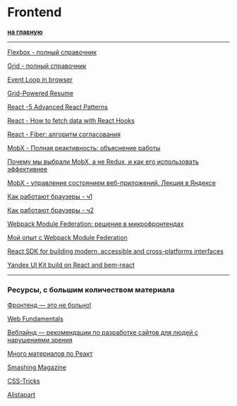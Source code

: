 # Frontend

**[на главную](./README.md)**

<hr />

[Flexbox - полный справочник](https://medium.com/@stasonmars/%D0%B2%D0%B5%CC%88%D1%80%D1%81%D1%82%D0%BA%D0%B0-%D0%BD%D0%B0-flexbox-%D0%B2-css-%D0%BF%D0%BE%D0%BB%D0%BD%D1%8B%D0%B8%CC%86-%D1%81%D0%BF%D1%80%D0%B0%D0%B2%D0%BE%D1%87%D0%BD%D0%B8%D0%BA-e26662cf87e0)

[Grid - полный справочник](https://medium.com/@stasonmars/%D0%B2%D0%B5%CC%88%D1%80%D1%81%D1%82%D0%BA%D0%B0-%D0%BD%D0%B0-grid-%D0%B2-css-%D0%BF%D0%BE%D0%BB%D0%BD%D0%BE%D0%B5-%D1%80%D1%83%D0%BA%D0%BE%D0%B2%D0%BE%D0%B4%D1%81%D1%82%D0%B2%D0%BE-%D0%B8-%D1%81%D0%BF%D1%80%D0%B0%D0%B2%D0%BE%D1%87%D0%BD%D0%B8%D0%BA-220508316f8b)

[Event Loop in browser](https://towardsdev.com/event-loop-in-javascript-672c07618dc9)

[Grid-Powered Resume](https://css-tricks.com/new-year-new-job-lets-make-a-grid-powered-resume/)

[React -5 Advanced React Patterns](https://javascript.plainenglish.io/5-advanced-react-patterns-a6b7624267a6)

[React - How to fetch data with React Hooks](https://www.robinwieruch.de/react-hooks-fetch-data/)

[React - Fiber: алгоритм согласования](https://habr.com/ru/post/662549/)

[MobX - Полная реактивность: объяснение работы ](https://medium.com/breadhead-stories/%D0%BF%D0%BE%D0%BB%D0%BD%D0%B0%D1%8F-%D1%80%D0%B5%D0%B0%D0%BA%D1%82%D0%B8%D0%B2%D0%BD%D0%BE%D1%81%D1%82%D1%8C-%D0%BF%D0%BE%D0%B4%D1%80%D0%BE%D0%B1%D0%BD%D0%BE%D0%B5-%D0%BE%D0%B1%D1%8A%D1%8F%D1%81%D0%BD%D0%B5%D0%BD%D0%B8%D0%B5-%D1%80%D0%B0%D0%B1%D0%BE%D1%82%D1%8B-mobx-9a47f6d4cab2)

[Почему мы выбрали MobX, а не Redux, и как его использовать эффективнее](https://habr.com/ru/company/vk/blog/522312/)

[MobX - управление состоянием веб-приложений. Лекция в Яндексе](https://habr.com/ru/company/yandex/blog/339054/)

[Как работают браузеры - ч1](https://habr.com/ru/company/kts/blog/669784/)

[Как работают браузеры - ч2](https://habr.com/ru/company/kts/blog/678034/)

[Webpack Module Federation: решение в микрофронтендах](https://habr.com/ru/company/alfa/blog/668118/)

[Мой опыт с Webpack Module Federation](https://habr.com/ru/post/650401/)

[React SDK for building modern, accessible and cross-platforms interfaces](https://github.com/use-platform/use-platform)

[Yandex UI Kit build on React and bem-react](https://github.com/bem/yandex-ui)

<hr />

### Ресурсы, с большим количеством материала

[Фронтенд — это не больно!](https://bespoyasov.ru/front-not-pain/#preface)

[Web Fundamentals](https://developers.google.com/web/fundamentals)

[Веблайнд — рекомендации по разработке сайтов для людей с нарушениями зрения](https://weblind.ru/)

[Много материалов по Реакт](https://github.com/harryheman/React-Total)

[Smashing Magazine](https://www.smashingmagazine.com/)

[CSS-Tricks](https://css-tricks.com/)

[Alistapart](https://alistapart.com/)
